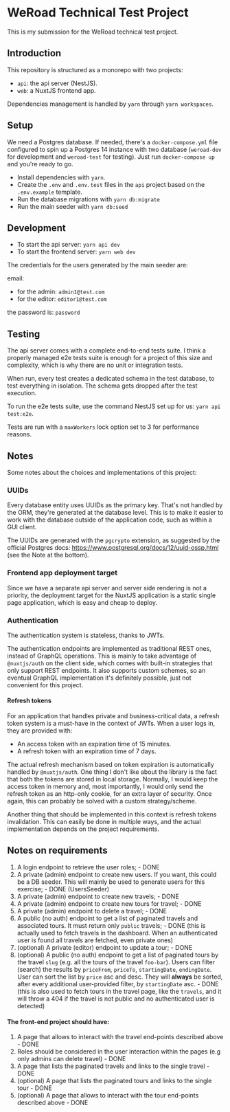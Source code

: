 # WeRoad Technical Test Project

This is my submission for the WeRoad technical test project.

## Introduction

This repository is structured as a monorepo with two projects:

- `api`: the api server (NestJS).
- `web`: a NuxtJS frontend app.

Dependencies management is handled by `yarn` through `yarn workspaces`.

## Setup

We need a Postgres database. If needed, there's a `docker-compose.yml` file configured to spin up a Postgres 14 instance with two database (`weroad-dev` for development and `weroad-test` for testing). Just run `docker-compose up` and you're ready to go.

- Install dependencies with `yarn`.
- Create the `.env` and `.env.test` files in the `api` project based on the `.env.example` template.
- Run the database migrations with `yarn db:migrate`
- Run the main seeder with `yarn db:seed`

## Development

- To start the api server: `yarn api dev`
- To start the frontend server: `yarn web dev`

The credentials for the users generated by the main seeder are:

email:

- for the admin: `admin1@test.com`
- for the editor: `editor1@test.com`

the password is: `password`

## Testing

The api server comes with a complete end-to-end tests suite. I think a properly managed e2e tests suite is enough for a project of this size and complexity, which is why there are no unit or integration tests.

When run, every test creates a dedicated schema in the test database, to test everything in isolation. The schema gets dropped after the test execution.

To run the e2e tests suite, use the command NestJS set up for us: `yarn api test:e2e`.

Tests are run with a `maxWorkers` lock option set to 3 for performance reasons.

## Notes

Some notes about the choices and implementations of this project:

### UUIDs

Every database entity uses UUIDs as the primary key. That's not handled by the ORM, they're generated at the database level. This is to make it easier to work with the database outside of the application code, such as within a GUI client.

The UUIDs are generated with the `pgcrypto` extension, as suggested by the official Postgres docs: https://www.postgresql.org/docs/12/uuid-ossp.html (see the Note at the bottom).

### Frontend app deployment target

Since we have a separate api server and server side rendering is not a priority, the deployment target for the NuxtJS application is a static single page application, which is easy and cheap to deploy.

### Authentication

The authentication system is stateless, thanks to JWTs.

The authentication endpoints are implemented as traditional REST ones, instead of GraphQL operations. This is mainly to take advantage of `@nuxtjs/auth` on the client side, which comes with built-in strategies that only support REST endpoints. It also supports custom schemes, so an eventual GraphQL implementation it's definitely possible, just not convenient for this project.

#### Refresh tokens

For an application that handles private and business-critical data, a refresh token system is a must-have in the context of JWTs. When a user logs in, they are provided with:

- An access token with an expiration time of 15 minutes.
- A refresh token with an expiration time of 7 days.

The actual refresh mechanism based on token expiration is automatically handled by `@nuxtjs/auth`. One thing I don't like about the library is the fact that both the tokens are stored in local storage. Normally, I would keep the access token in memory and, most importantly, I would only send the refresh token as an http-only cookie, for an extra layer of security. Once again, this can probably be solved with a custom strategy/scheme.

Another thing that should be implemented in this context is refresh tokens invalidation. This can easily be done in multiple ways, and the actual implementation depends on the project requirements.

## Notes on requirements

1. A login endpoint to retrieve the user roles; - DONE
2. A private (admin) endpoint to create new users. If you want, this could be a DB seeder. This will mainly be used to generate users for this exercise; - DONE (UsersSeeder)
3. A private (admin) endpoint to create new travels; - DONE
4. A private (admin) endpoint to create new tours for travel; - DONE
5. A private (admin) endpoint to delete a travel; - DONE
6. A public (no auth) endpoint to get a list of paginated travels and associated tours. It must return only `public` travels; - DONE (this is actually used to fetch travels in the dashboard. When an authenticated user is found all travels are fetched, even private ones)
7. (optional) A private (editor) endpoint to update a tour; - DONE
8. (optional) A public (no auth) endpoint to get a list of paginated tours by the travel `slug` (e.g. all the tours of the travel `foo-bar`). Users can filter (search) the results by `priceFrom`, `priceTo`, `startingDate`, `endingDate`. User can sort the list by `price` asc and desc. They will **always** be sorted, after every additional user-provided filter, by `startingDate` asc. - DONE (this is also used to fetch tours in the travel page, like the `travels`, and it will throw a 404 if the travel is not public and no authenticated user is detected)

#### The front-end project should have:

1. A page that allows to interact with the travel end-points described above - DONE
2. Roles should be considered in the user interaction within the pages (e.g only admins can delete travel) - DONE
3. A page that lists the paginated travels and links to the single travel - DONE
4. (optional) A page that lists the paginated tours and links to the single tour - DONE
5. (optional) A page that allows to interact with the tour end-points described above - DONE
